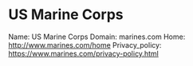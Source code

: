 
# US Marine Corps

Name: US Marine Corps
Domain: marines.com
Home: http://www.marines.com/home
Privacy_policy: https://www.marines.com/privacy-policy.html

